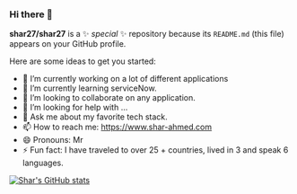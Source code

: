 ### Hi there 👋


**shar27/shar27** is a ✨ _special_ ✨ repository because its `README.md` (this file) appears on your GitHub profile.

Here are some ideas to get you started:

- 🔭 I’m currently working on a lot of different applications
- 🌱 I’m currently learning serviceNow.
- 👯 I’m looking to collaborate on any application.
- 🤔 I’m looking for help with ...
- 💬 Ask me about my favorite tech stack.
- 📫 How to reach me: https://www.shar-ahmed.com
- 😄 Pronouns: Mr
- ⚡ Fun fact: I have traveled to over 25 + countries, lived in 3 and speak 6 languages.

[![Shar's GitHub stats](https://github-readme-stats.vercel.app/api?username=shar27)](https://github.com/shar27/github-readme-stats)
